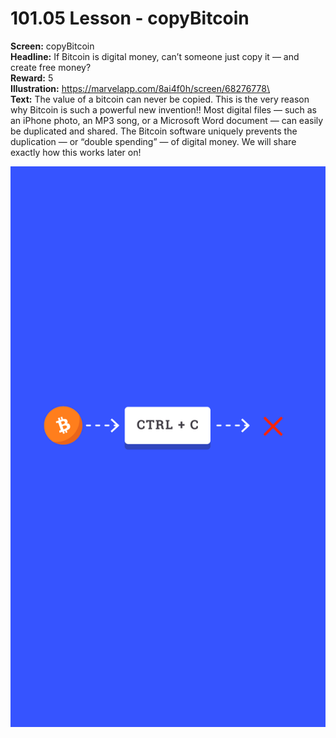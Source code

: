# 101.05 Lesson - copyBitcoin

**Screen:** copyBitcoin\
**Headline:** If Bitcoin is digital money, can’t someone just copy it — and create free money?\
**Reward:** 5\
**Illustration:** https://marvelapp.com/8ai4f0h/screen/68276778\
\
**Text:** The value of a bitcoin can never be copied. This is the very reason why Bitcoin is such a powerful new invention!! Most digital files — such as an iPhone photo, an MP3 song, or a Microsoft Word document — can easily be duplicated and shared. The Bitcoin software uniquely prevents the duplication — or “double spending” — of digital money. We will share exactly how this works later on!

![](<../.gitbook/assets/image (5).png>)
